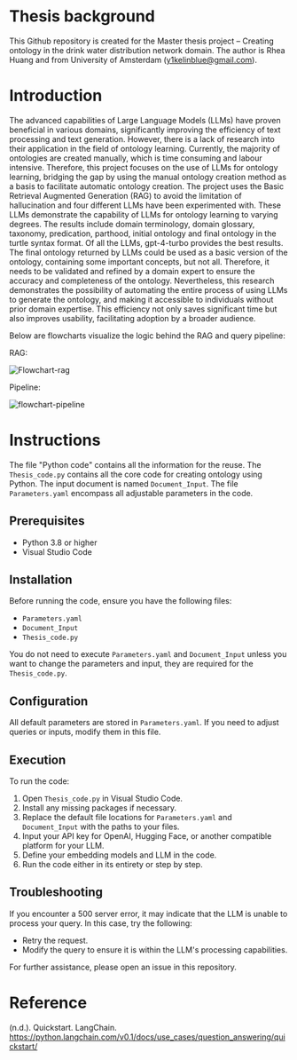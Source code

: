 # Thesis background
This Github repository is created for the Master thesis project – Creating ontology in the drink water distribution network domain. The author is Rhea Huang and from University of Amsterdam (y1kelinblue@gmail.com). 

# Introduction
The advanced capabilities of Large Language Models (LLMs) have proven beneficial in various domains, significantly improving the efficiency of text processing and text generation. However, there is a lack of research into their application in the field of ontology learning. Currently, the majority of ontologies are created manually, which is time consuming and labour intensive.
Therefore, this project focuses on the use of LLMs for ontology learning, bridging the gap by using the manual ontology creation method as a basis to facilitate automatic ontology creation. The project uses the Basic Retrieval Augmented Generation (RAG) to avoid the limitation of hallucination and four different LLMs have been experimented with. These LLMs demonstrate the capability of LLMs for ontology learning to varying degrees. The results include domain terminology, domain glossary, taxonomy, predication, parthood, initial ontology and final ontology in the turtle syntax format. Of all the LLMs, gpt-4-turbo provides the best results. The final ontology returned by LLMs could be used as a basic version of the ontology, containing some important concepts, but not all. Therefore, it needs to be validated and refined by a domain expert to ensure the accuracy and completeness of the ontology. Nevertheless, this research demonstrates the possibility of automating the entire process of using LLMs to generate the ontology, and making it accessible to individuals without prior domain expertise. This efficiency not only saves significant time but also improves usability, facilitating adoption by a broader audience. 

Below are flowcharts visualize the logic behind the RAG and query pipeline:

RAG:

![Flowchart-rag](https://github.com/Rhea0000/Thesis/assets/145769931/06890aec-822c-4c1b-b449-822c08a6cac0)


Pipeline:

![flowchart-pipeline](https://github.com/Rhea0000/Thesis/assets/145769931/51fba993-8a2b-4347-a7e4-2df38d7cf966)



# Instructions
The file "Python code" contains all the information for the reuse. 
The `Thesis_code.py` contains all the core code for creating ontology using Python.
The input document is named `Document_Input`. 
The file `Parameters.yaml` encompass all adjustable parameters in the code. 

## Prerequisites

- Python 3.8 or higher
- Visual Studio Code

## Installation

Before running the code, ensure you have the following files:
- `Parameters.yaml`
- `Document_Input`
- `Thesis_code.py`

You do not need to execute `Parameters.yaml` and `Document_Input` unless you want to change the parameters and input, they are required for the `Thesis_code.py`.

## Configuration

All default parameters are stored in `Parameters.yaml`. If you need to adjust queries or inputs, modify them in this file.

## Execution

To run the code:
1. Open `Thesis_code.py` in Visual Studio Code.
2. Install any missing packages if necessary.
3. Replace the default file locations for `Parameters.yaml` and `Document_Input` with the paths to your files.
4. Input your API key for OpenAI, Hugging Face, or another compatible platform for your LLM.
5. Define your embedding models and LLM in the code.
6. Run the code either in its entirety or step by step.

## Troubleshooting

If you encounter a 500 server error, it may indicate that the LLM is unable to process your query. In this case, try the following:
- Retry the request.
- Modify the query to ensure it is within the LLM's processing capabilities.

For further assistance, please open an issue in this repository.

# Reference
(n.d.). Quickstart. LangChain. https://python.langchain.com/v0.1/docs/use_cases/question_answering/quickstart/
